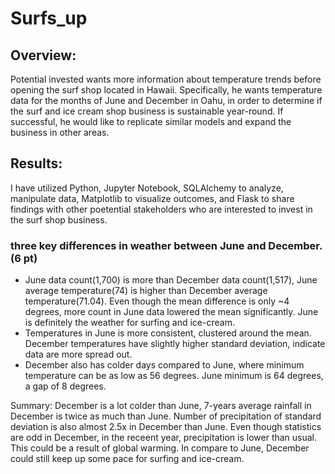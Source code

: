 # Surfs_up
## Overview:
Potential invested wants more information about temperature trends before opening the surf shop located in Hawaii. Specifically, he wants temperature data for the months of June and December in Oahu, in order to determine if the surf and ice cream shop business is sustainable year-round. If successful, he would like to replicate similar models and expand the business in other areas.
## Results:
I have utilized Python, Jupyter Notebook, SQLAlchemy to analyze, manipulate data, Matplotlib to visualize outcomes, and Flask to share findings with other poetential stakeholders who are interested to invest in the surf shop business.
### three key differences in weather between June and December. (6 pt)
* June data count(1,700) is more than December data count(1,517), June average temperature(74) is higher than December average temperature(71.04). Even though the mean difference is only ~4 degrees, more count in June data lowered the mean significantly. June is definitely the weather for surfing and ice-cream.
* Temperatures in June is more consistent, clustered around the mean. December temperatures have slightly higher standard deviation, indicate data are more spread out.
* December also has colder days compared to June, where minimum temperature can be as low as 56 degrees. June minimum is 64 degrees, a gap of 8 degrees.

Summary:
December is a lot colder than June, 7-years average rainfall in December is twice as much than June. Number of precipitation of standard deviation is also almost 2.5x in December than June. Even though statistics are odd in December, in the receent year, precipitation is lower than usual. This could be a result of global warming. In compare to June, December could still keep up some pace for surfing and ice-cream.
